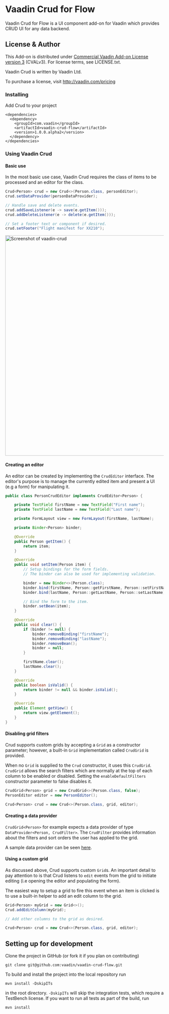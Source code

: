 # Vaadin Crud for Flow

Vaadin Crud for Flow is a UI component add-on for Vaadin which provides CRUD UI for any data backend.

## License & Author

This Add-on is distributed under [Commercial Vaadin Add-on License version 3](http://vaadin.com/license/cval-3) (CVALv3). For license terms, see LICENSE.txt.

Vaadin Crud is written by Vaadin Ltd.

To purchase a license, visit http://vaadin.com/pricing

### Installing
Add Crud to your project
```
<dependencies>
  <dependency>
    <groupId>com.vaadin</groupId>
    <artifactId>vaadin-crud-flow</artifactId>
    <version>1.0.0.alpha2</version>
  </dependency>
</dependencies>
```

### Using Vaadin Crud

#### Basic use
In the most basic use case, Vaadin Crud requires the class of items to be processed
and an editor for the class.

```java
Crud<Person> crud = new Crud<>(Person.class, personEditor);
crud.setDataProvider(personDataProvider);

// Handle save and delete events.
crud.addSaveListener(e -> save(e.getItem()));
crud.addDeleteListener(e -> delete(e.getItem()));

// Set a footer text or component if desired.
crud.setFooter("Flight manifest for XX210");
```

[<img src="https://raw.githubusercontent.com/vaadin/vaadin-crud/master/screenshot.gif" width="700" alt="Screenshot of vaadin-crud">](https://vaadin.com/components/vaadin-crud)

#### Creating an editor
An editor can be created by implementing the `CrudEditor` interface. The editor's purpose
is to manage the currently edited item and present a UI (e.g a form) for manipulating it.

```java
public class PersonCrudEditor implements CrudEditor<Person> {

    private TextField firstName = new TextField("First name");
    private TextField lastName = new TextField("Last name");

    private FormLayout view = new FormLayout(firstName, lastName);

    private Binder<Person> binder;

    @Override
    public Person getItem() {
        return item;
    }

    @Override
    public void setItem(Person item) {
        // Setup bindings for the form fields. 
        // The binder can also be used for implementing validation.

        binder = new Binder<>(Person.class);
        binder.bind(firstName, Person::getFirstName, Person::setFirstName);
        binder.bind(lastName, Person::getLastName, Person::setLastName);

        // Bind the form to the item.
        binder.setBean(item);
    }

    @Override
    public void clear() {
        if (binder != null) {
            binder.removeBinding("firstName");
            binder.removeBinding("lastName");
            binder.removeBean();
            binder = null;
        }

        firstName.clear();
        lastName.clear();
    }

    @Override
    public boolean isValid() {
        return binder != null && binder.isValid();
    }

    @Override
    public Element getView() {
        return view.getElement();
    }
}
```

#### Disabling grid filters
Crud supports custom grids by accepting a `Grid` as a constructor parameter; 
however, a built-in `Grid` implementation called `CrudGrid` is provided.

When no `Grid` is supplied to the `Crud` constructor, it uses this `CrudGrid`. 
`CrudGrid` allows the search filters which are normally at the top of each column to be enabled or disabled. 
Setting the `enableDefaultFilters` constructor parameter to false disables it.

```java
CrudGrid<Person> grid = new CrudGrid<>(Person.class, false);
PersonEditor editor = new PersonEditor();

Crud<Person> crud = new Crud<>(Person.class, grid, editor);
```

#### Creating a data provider
`CrudGrid<Person>` for example expects a data provider of type `DataProvider<Person, CrudFilter>`.
The `CrudFilter` provides information about the filters and sort orders the user has applied to the grid.

A sample data provider can be seen [here](https://github.com/vaadin/vaadin-crud-flow/blob/master/vaadin-crud-flow-integration-tests/src/main/java/com/vaadin/flow/component/crud/examples/PersonCrudDataProvider.java).

#### Using a custom grid
As discussed above, Crud supports custom `Grid`s.
An important detail to pay attention to is that Crud listens to `edit` events from the grid to initiate editing
(i.e opening the editor and populating the form).

The easiest way to setup a grid to fire this event when an item is clicked is to use a built-in helper to add an
edit column to the grid.

```java
Grid<Person> myGrid = new Grid<>();
Crud.addEditColumn(myGrid);

// Add other columns to the grid as desired.

Crud<Person> crud = new Crud<>(Person.class, grid, editor);
```

## Setting up for development

Clone the project in GitHub (or fork it if you plan on contributing)

```
git clone git@github.com:vaadin/vaadin-crud-flow.git
```

To build and install the project into the local repository run 

```mvn install -DskipITs```

in the root directory. `-DskipITs` will skip the integration tests, which require a TestBench license. If you want to run all tests as part of the build, run

```mvn install```